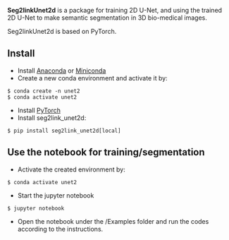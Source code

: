 **Seg2linkUnet2d** is a package for training 2D U-Net, 
and using the trained 2D U-Net to make semantic segmentation 
in 3D bio-medical images.

Seg2linkUnet2d is based on PyTorch.

## Install
- Install [Anaconda](https://www.anaconda.com/products/individual) 
  or [Miniconda](https://conda.io/miniconda.html)
- Create a new conda environment and activate it by:
```console
$ conda create -n unet2
$ conda activate unet2
```
- Install [PyTorch](https://pytorch.org/get-started/locally/)
- Install seg2link_unet2d:
```console
$ pip install seg2link_unet2d[local]
```

## Use the notebook for training/segmentation
- Activate the created environment by:
```console
$ conda activate unet2
```
- Start the jupyter notebook
```console
$ jupyter notebook
```
- Open the notebook under the /Examples folder and run
the codes according to the instructions.
